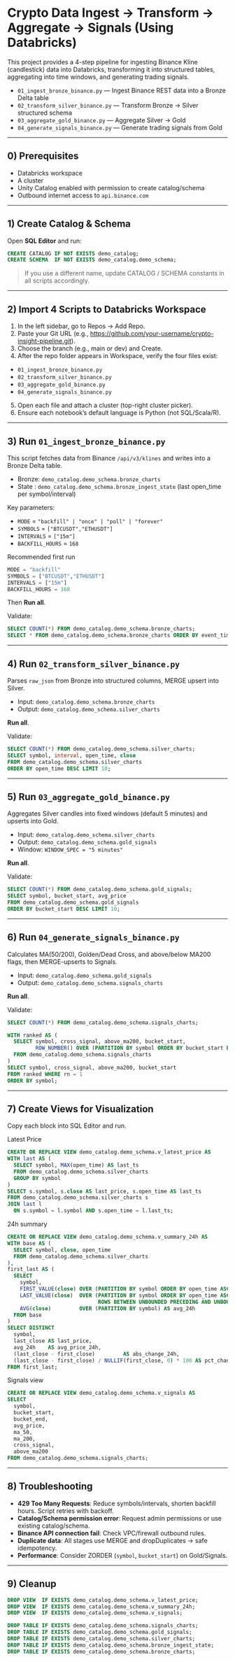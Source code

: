 # Crypto Data Ingest → Transform → Aggregate → Signals (Using Databricks)

This project provides a 4-step pipeline for ingesting Binance Kline (candlestick) data into Databricks, 
transforming it into structured tables, aggregating into time windows, and generating trading signals.

- `01_ingest_bronze_binance.py` — Ingest Binance REST data into a Bronze Delta table
- `02_transform_silver_binance.py` — Transform Bronze → Silver structured schema
- `03_aggregate_gold_binance.py` — Aggregate Silver → Gold
- `04_generate_signals_binance.py` — Generate trading signals from Gold

---

## 0) Prerequisites

- Databricks workspace
- A cluster
- Unity Catalog enabled with permission to create catalog/schema
- Outbound internet access to `api.binance.com`

---

## 1) Create Catalog & Schema

Open **SQL Editor** and run:

```sql
CREATE CATALOG IF NOT EXISTS demo_catalog;
CREATE SCHEMA  IF NOT EXISTS demo_catalog.demo_schema;
```
> If you use a different name, update CATALOG / SCHEMA constants in all scripts accordingly.

---

## 2) Import 4 Scripts to Databricks Workspace

1. In the left sidebar, go to Repos → Add Repo.
2. Paste your Git URL (e.g., https://github.com/your-username/crypto-insight-pipeline.git).
3. Choose the branch (e.g., main or dev) and Create.
4. After the repo folder appears in Workspace, verify the four files exist:
- `01_ingest_bronze_binance.py`
- `02_transform_silver_binance.py`
- `03_aggregate_gold_binance.py`
- `04_generate_signals_binance.py`
5. Open each file and attach a cluster (top-right cluster picker).
6. Ensure each notebook’s default language is Python (not SQL/Scala/R).

---

## 3) Run `01_ingest_bronze_binance.py`
This script fetches data from Binance `/api/v3/klines` and writes into a Bronze Delta table.
- Bronze: `demo_catalog.demo_schema.bronze_charts`
- State : `demo_catalog.demo_schema.bronze_ingest_state` (last open_time per symbol/interval)

Key parameters:
- `MODE` = `"backfill" | "once" | "poll" | "forever"`
- `SYMBOLS` = `["BTCUSDT","ETHUSDT"]`
- `INTERVALS` = `["15m"]`
- `BACKFILL_HOURS` = `168`

Recommended first run
```python
MODE = "backfill"
SYMBOLS = ["BTCUSDT","ETHUSDT"]
INTERVALS = ["15m"]
BACKFILL_HOURS = 168
```

Then **Run all**.

Validate:
```sql
SELECT COUNT(*) FROM demo_catalog.demo_schema.bronze_charts;
SELECT * FROM demo_catalog.demo_schema.bronze_charts ORDER BY event_time DESC LIMIT 10;
```

---

## 4) Run `02_transform_silver_binance.py`
Parses `raw_json` from Bronze into structured columns, MERGE upsert into Silver.
- Input: `demo_catalog.demo_schema.bronze_charts`
- Output: `demo_catalog.demo_schema.silver_charts`

**Run all**.

Validate:
```sql
SELECT COUNT(*) FROM demo_catalog.demo_schema.silver_charts;
SELECT symbol, interval, open_time, close
FROM demo_catalog.demo_schema.silver_charts
ORDER BY open_time DESC LIMIT 10;
```

---

## 5) Run `03_aggregate_gold_binance.py`
Aggregates Silver candles into fixed windows (default 5 minutes) and upserts into Gold.
- Input: `demo_catalog.demo_schema.silver_charts`
- Output: `demo_catalog.demo_schema.gold_signals`
- Window: `WINDOW_SPEC = "5 minutes"`

**Run all**.

Validate:
```sql
SELECT COUNT(*) FROM demo_catalog.demo_schema.gold_signals;
SELECT symbol, bucket_start, avg_price
FROM demo_catalog.demo_schema.gold_signals
ORDER BY bucket_start DESC LIMIT 10;
```

---

## 6) Run `04_generate_signals_binance.py`
Calculates MA(50/200), Golden/Dead Cross, and above/below MA200 flags, then MERGE-upserts to Signals.
- Input: `demo_catalog.demo_schema.gold_signals`
- Output: `demo_catalog.demo_schema.signals_charts`

**Run all**.

Validate:

```sql
SELECT COUNT(*) FROM demo_catalog.demo_schema.signals_charts;

WITH ranked AS (
  SELECT symbol, cross_signal, above_ma200, bucket_start,
         ROW_NUMBER() OVER (PARTITION BY symbol ORDER BY bucket_start DESC) rn
  FROM demo_catalog.demo_schema.signals_charts
)
SELECT symbol, cross_signal, above_ma200, bucket_start
FROM ranked WHERE rn = 1
ORDER BY symbol;
```

---

## 7) Create Views for Visualization
Copy each block into SQL Editor and run.

Latest Price
```sql
CREATE OR REPLACE VIEW demo_catalog.demo_schema.v_latest_price AS
WITH last AS (
  SELECT symbol, MAX(open_time) AS last_ts
  FROM demo_catalog.demo_schema.silver_charts
  GROUP BY symbol
)
SELECT s.symbol, s.close AS last_price, s.open_time AS last_ts
FROM demo_catalog.demo_schema.silver_charts s
JOIN last l
  ON s.symbol = l.symbol AND s.open_time = l.last_ts;
```

24h summary
```sql
CREATE OR REPLACE VIEW demo_catalog.demo_schema.v_summary_24h AS
WITH base AS (
  SELECT symbol, close, open_time
  FROM demo_catalog.demo_schema.silver_charts
),
first_last AS (
  SELECT
    symbol,
    FIRST_VALUE(close) OVER (PARTITION BY symbol ORDER BY open_time ASC) AS first_close,
    LAST_VALUE(close)  OVER (PARTITION BY symbol ORDER BY open_time ASC
                             ROWS BETWEEN UNBOUNDED PRECEDING AND UNBOUNDED FOLLOWING) AS last_close,
    AVG(close)         OVER (PARTITION BY symbol) AS avg_24h
  FROM base
)
SELECT DISTINCT
  symbol,
  last_close AS last_price,
  avg_24h    AS avg_price_24h,
  (last_close - first_close)         AS abs_change_24h,
  (last_close - first_close) / NULLIF(first_close, 0) * 100 AS pct_change_24h
FROM first_last;
```

Signals view
```sql
CREATE OR REPLACE VIEW demo_catalog.demo_schema.v_signals AS
SELECT
  symbol,
  bucket_start,
  bucket_end,
  avg_price,
  ma_50,
  ma_200,
  cross_signal,
  above_ma200
FROM demo_catalog.demo_schema.signals_charts;
```

---

## 8) Troubleshooting
- **429 Too Many Requests**: Reduce symbols/intervals, shorten backfill hours. Script retries with backoff.
- **Catalog/Schema permission error**: Request admin permissions or use existing catalog/schema.
- **Binance API connection fail**: Check VPC/firewall outbound rules.
- **Duplicate data**: All stages use MERGE and dropDuplicates → safe idempotency.
- **Performance**: Consider ZORDER (`symbol`, `bucket_start`) on Gold/Signals.

---

## 9) Cleanup
```sql
DROP VIEW  IF EXISTS demo_catalog.demo_schema.v_latest_price;
DROP VIEW  IF EXISTS demo_catalog.demo_schema.v_summary_24h;
DROP VIEW  IF EXISTS demo_catalog.demo_schema.v_signals;

DROP TABLE IF EXISTS demo_catalog.demo_schema.signals_charts;
DROP TABLE IF EXISTS demo_catalog.demo_schema.gold_signals;
DROP TABLE IF EXISTS demo_catalog.demo_schema.silver_charts;
DROP TABLE IF EXISTS demo_catalog.demo_schema.bronze_ingest_state;
DROP TABLE IF EXISTS demo_catalog.demo_schema.bronze_charts;
```

